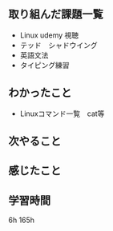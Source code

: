 ## 取り組んだ課題一覧
- Linux udemy 視聴
- テッド　シャドウイング
- 英語文法
- タイピング練習

## わかったこと
- Linuxコマンド一覧　cat等

## 次やること

## 感じたこと

## 学習時間
6h
165h